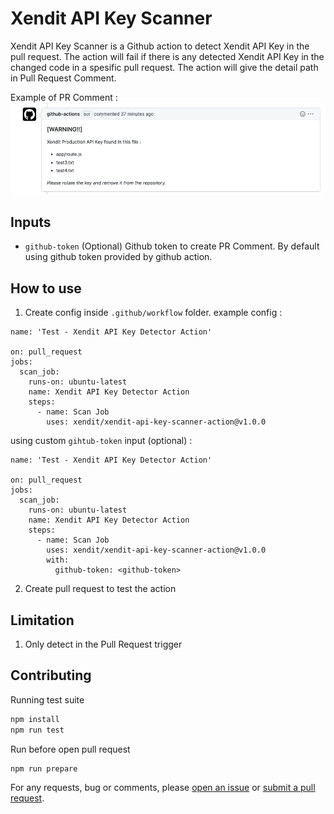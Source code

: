 # Xendit API Key Scanner
Xendit API Key Scanner is a Github action to detect Xendit API Key in the pull request.
The action will fail if there is any detected Xendit API Key in the changed code in a spesific pull request. The action will give the detail path in Pull Request Comment. 

Example of PR Comment : 
<img  src="docs/pr_comment.png">

## Inputs 
- `github-token` (Optional) Github token to create PR Comment. By default using github token provided by github action.

## How to use
1. Create config inside `.github/workflow` folder.
example config : 
```
name: 'Test - Xendit API Key Detector Action'

on: pull_request
jobs:
  scan_job:
    runs-on: ubuntu-latest
    name: Xendit API Key Detector Action
    steps:
      - name: Scan Job
        uses: xendit/xendit-api-key-scanner-action@v1.0.0
```
using custom `gihtub-token` input (optional) :
```
name: 'Test - Xendit API Key Detector Action'

on: pull_request
jobs:
  scan_job:
    runs-on: ubuntu-latest
    name: Xendit API Key Detector Action
    steps:
      - name: Scan Job
        uses: xendit/xendit-api-key-scanner-action@v1.0.0
        with:
          github-token: <github-token>
```
2. Create pull request to test the action

## Limitation

1. Only detect in the Pull Request trigger

## Contributing

Running test suite
```bash
npm install
npm run test
```
Run before open pull request
```bash
npm run prepare
```
For any requests, bug or comments, please [open an issue](https://github.com/xendit/xendit-api-key-scanner-action/issues) or [submit a pull request](https://github.com/xendit/xendit-api-key-scanner-action/pulls).